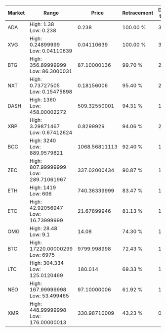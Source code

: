 | Market | Range | Price| Retracement | Doubles to 50% |
| --- | --- | --- | --- | --- |
| ADA | High: 1.38<br />Low: 0.238 | 0.238 | 100.00 % | 3.40 |
| XVG | High: 0.24899999<br />Low: 0.04110639 | 0.04110639 | 100.00 % | 3.53 |
| BTG | High: 356.89999999<br />Low: 86.3000031 | 87.10000136 | 99.70 % | 2.54 |
| NXT | High: 0.73727505<br />Low: 0.15475898 | 0.18156006 | 95.40 % | 2.46 |
| DASH | High: 1360<br />Low: 458.00002272 | 509.32550001 | 94.31 % | 1.78 |
| XRP | High: 3.29871467<br />Low: 0.67412624 | 0.8299929 | 94.06 % | 2.39 |
| BCC | High: 3240<br />Low: 889.9579821 | 1068.56811113 | 92.40 % | 1.93 |
| ZEC | High: 807.99999999<br />Low: 289.71061967 | 337.02000434 | 90.87 % | 1.63 |
| ETH | High: 1419<br />Low: 606 | 740.36339999 | 83.47 % | 1.37 |
| ETC | High: 42.92056947<br />Low: 16.73999999 | 21.67899946 | 81.13 % | 1.38 |
| OMG | High: 28.48<br />Low: 9.1 | 14.08 | 74.30 % | 1.33 |
| BTC | High: 17220.00000299<br />Low: 6975 | 9799.998998 | 72.43 % | 1.23 |
| LTC | High: 304.334<br />Low: 125.0120469 | 180.014 | 69.33 % | 1.19 |
| NEO | High: 167.99999998<br />Low: 53.499465 | 97.10000006 | 61.92 % | 1.14 |
| XMR | High: 448.99999998<br />Low: 176.00000013 | 330.98710009 | 43.23 % | 0.00 |
